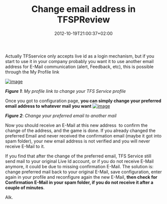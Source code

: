 ﻿---
title: "Change email address in TFSPReview"
description: ""
date: 2012-10-19T21:00:37+02:00
draft: false
tags: [Team Foundation Server]
categories: [Team Foundation Server]
---
Actually TFSservice only accepts live id as a login mechanism, but if you start to use it in your company probably you want it to use another email address for E-Mail communication (alert, Feedback, etc), this is possible through the My Profile link

[![image](http://www.codewrecks.com/blog/wp-content/uploads/2012/10/image_thumb1.png "image")](http://www.codewrecks.com/blog/wp-content/uploads/2012/10/image1.png)

 ***Figure 1***: *My profile link to change your TFS Service profile*

Once you got to configuration page,  **you can simply change your preferred email address to whatever mail you want** [![image](http://www.codewrecks.com/blog/wp-content/uploads/2012/10/image_thumb2.png "image")](http://www.codewrecks.com/blog/wp-content/uploads/2012/10/image2.png)

 ***Figure 2***: *Change your preferred email to another mail*

Now you should receive an E-Mail at this new address  to confirm the change of the address, and the game is done. If you already changed the preferred Email and never received the confirmation email (maybe it got into spam folder), your new email address is not verified and you will never receive E-Mail to it.

If you find that after the change of the preferred email, TFS Service still send mail to your original Live Id account, or if you do not receive E-Mail anymore, it could be due to missing confirmation E-Mail. The solution is: change preferred mail back to your original E-Mail, save configuration, enter again in your profile and reconfigure again the new E-Mail,  **then check for Confirmation E-Mail in your spam folder, if you do not receive it after a couple of minutes**.

Alk.
